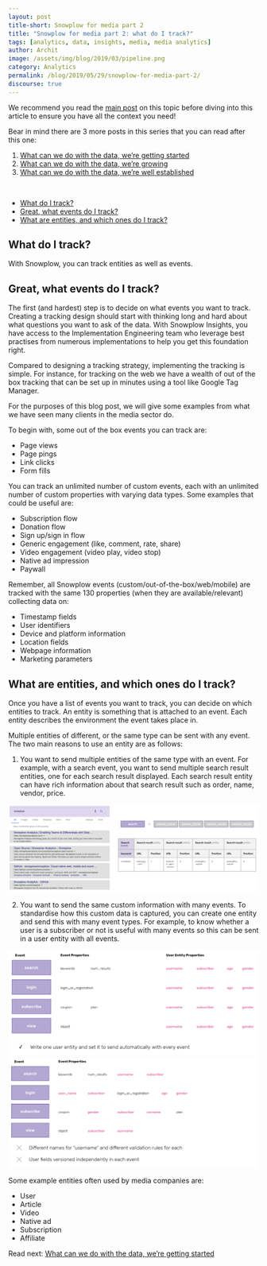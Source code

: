 ```yaml
---
layout: post
title-short: Snowplow for media part 2
title: "Snowplow for media part 2: what do I track?"
tags: [analytics, data, insights, media, media analytics]
author: Archit
image: /assets/img/blog/2019/03/pipeline.png
category: Analytics
permalink: /blog/2019/05/29/snowplow-for-media-part-2/
discourse: true
---
```


We recommend you read the [main post](https://snowplowanalytics.com/blog/2019/05/29/snowplow-for-media-part-1/) on this topic before diving into this article to ensure you have all the context you need!

Bear in mind there are 3 more posts in this series that you can read after this one:
1. [What can we do with the data, we’re getting started](https://snowplowanalytics.com/blog/2019/05/29/snowplow-for-media-part-3/)
2. [What can we do with the data, we’re growing](https://snowplowanalytics.com/blog/2019/05/29/snowplow-for-media-part-4/)
3. [What can we do with the data, we’re well established](https://snowplowanalytics.com/blog/2019/05/29/snowplow-for-media-part-5/)

<br>

- [What do I track?](#what-do-i-track)
- [Great, what events do I track?](#great-what-events-do-i-track)
- [What are entities, and which ones do I track?](#what-are-entities-and-which-ones-do-i-track)

## What do I track?

With Snowplow, you can track entities as well as events.

## Great, what events do I track?

The first (and hardest) step is to decide on what events you want to track. Creating a tracking design should start with thinking long and hard about what questions you want to ask of the data. With Snowplow Insights, you have access to the Implementation Engineering team who leverage best practises from numerous implementations to help you get this foundation right.

Compared to designing a tracking strategy, implementing the tracking is simple. For instance, for tracking on the web we have a wealth of out of the box tracking that can be set up in minutes using a tool like Google Tag Manager.

For the purposes of this blog post, we will give some examples from what we have seen many clients in the media sector do.

To begin with, some out of the box events you can track are:

- Page views
- Page pings
- Link clicks
- Form fills

You can track an unlimited number of custom events, each with an unlimited number of custom properties with varying data types. Some examples that could be useful are:

- Subscription flow
- Donation flow
- Sign up/sign in flow
- Generic engagement (like, comment, rate, share)
- Video engagement (video play, video stop)
- Native ad impression
- Paywall

Remember, all Snowplow events (custom/out-of-the-box/web/mobile) are tracked with the same 130 properties (when they are available/relevant) collecting data on:

- Timestamp fields
- User identifiers
- Device and platform information
- Location fields
- Webpage information
- Marketing parameters

## What are entities, and which ones do I track?

Once you have a list of events you want to track, you can decide on which entities to track. An entity is something that is attached to an event. Each entity describes the environment the event takes place in.

Multiple entities of different, or the same type can be sent with any event. The two main reasons to use an entity are as follows:

1. You want to send multiple entities of the same type with an event. For example, with a search event, you want to send multiple search result entities, one for each search result displayed. Each search result entity can have rich information about that search result such as order, name, vendor, price.

![search results][search results]

2. You want to send the same custom information with many events. To standardise how this custom data is captured, you can create one entity and send this with many event types. For example, to know whether a user is a subscriber or not is useful with many events so this can be sent in a user entity with all events.

![event properties 1][event properties 1]
![event properties 2][event properties 2]

Some example entities often used by media companies are:
- User
- Article
- Video
- Native ad
- Subscription
- Affiliate

Read next: [What can we do with the data, we’re getting started](https://snowplowanalytics.com/blog/2019/05/29/snowplow-for-media-part-3/)

[search results]: /assets/img/blog/2019/05/search-result.png
[event properties 1]: /assets/img/blog/2019/05/entities-1.png
[event properties 2]: /assets/img/blog/2019/05/entities-2.png
